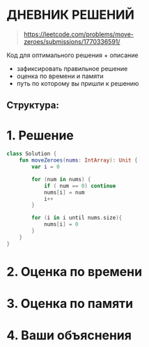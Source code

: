 # ДНЕВНИК РЕШЕНИЙ

> https://leetcode.com/problems/move-zeroes/submissions/1770336591/

Код для оптимального решения + описание 

- зафиксировать правильное решение
- оценка по времени и памяти
- путь по которому вы пришли к решению


## Структура:

# 1. Решение

```kotlin
class Solution {
    fun moveZeroes(nums: IntArray): Unit {
        var i = 0

        for (num in nums) {
            if ( num == 0) continue
            nums[i] = num
            i++
        }

        for (i in i until nums.size){
            nums[i] = 0
        }
    }
}
```


# 2. Оценка по времени


# 3. Оценка по памяти


# 4. Ваши объяснения


